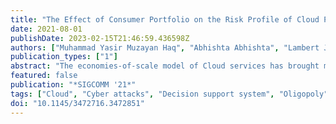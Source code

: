 ```yaml
---
title: "The Effect of Consumer Portfolio on the Risk Profile of Cloud Provider"
date: 2021-08-01
publishDate: 2023-02-15T21:46:59.436598Z
authors: ["Muhammad Yasir Muzayan Haq", "Abhishta Abhishta", "Lambert J.M. Nieuwenhuis"]
publication_types: ["1"]
abstract: "The economies-of-scale model of Cloud services has brought many financial and technical benefits for organizations. However, recent events like the attack on Dyn and GitHub have shown that successful attacks on big Cloud providers can cause a massive impact on a major portion of the Internet ecosystem. In this project, we will study how the consumer portfolio of a Cloud provider may affect its risk profile. We will use the result to develop a recommender system for choosing a Cloud provider based on consumer security and business requirements. Insights from our research can be used to simulate an alternative more secure market structure for the Cloud ecosystem. We invite fellow researchers to further discuss this idea and possible collaboration."
featured: false
publication: "*SIGCOMM '21*"
tags: ["Cloud", "Cyber attacks", "Decision support system", "Oligopoly", "Security"]
doi: "10.1145/3472716.3472851"
---
```


